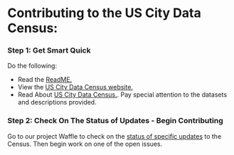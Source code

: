 # Contributing to the US City Data Census:

### Step 1: Get Smart Quick

Do the following:
- Read the [ReadME.](https://github.com/citizenlabsgr/data-census/blob/master/README.md)
- View the [US City Data Census website.](http://us-city.census.okfn.org)
- Read About [US City Data Census.](http://us-city.census.okfn.org/about/). Pay special attention to the datasets and descriptions provided.

### Step 2: Check On The Status of Updates - Begin Contributing

Go to our project Waffle to check on the [status of specific updates](https://waffle.io/citizenlabsgr/data-census?utm_source=badge) to the Census. Then begin work on one of the open issues.
